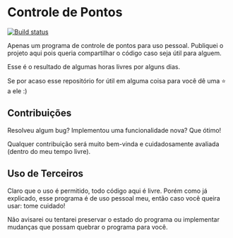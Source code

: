 # Controle de Pontos
[![Build status](https://ci.appveyor.com/api/projects/status/t94ehed8qob78r8y?svg=true)](https://ci.appveyor.com/project/cabralRodrigo/controle-pontos)

Apenas um programa de controle de pontos para uso pessoal. Publiquei o projeto aqui pois queria compartilhar o código caso seja útil para alguem.

Esse é o resultado de algumas horas livres por alguns dias.

Se por acaso esse repositório for útil em alguma coisa para você dê uma :star: a ele :)

## Contribuições
Resolveu algum bug? Implementou uma funcionalidade nova? Que ótimo!

Qualquer contribuição será muito bem-vinda e cuidadosamente avaliada (dentro do meu tempo livre).

## Uso de Terceiros
Claro que o uso é permitido, todo código aqui é livre. 
Porém como já explicado, esse programa é de uso pessoal meu, então caso você queira usar: tome cuidado!

Não avisarei ou tentarei preservar o estado do programa ou implementar mudanças que possam quebrar o programa para você.
